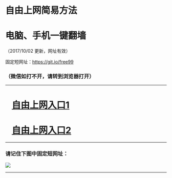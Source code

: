 ﻿# 自由上网简易方法

# 电脑、手机一键翻墙

（2017/10/02 更新，网址有效）

固定短网址：https://git.io/free99

### （微信如打不开，请转到浏览器打开）


***





# &nbsp;&nbsp; <a href="http://ft100609426.fwtz-zhenx1001.xyz/fwqtz01.html?t=100200127628 " target="_blank">自由上网入口1</a>
# &nbsp;&nbsp; <a href="http://ft2421022570.fw-tzzhen1002.xyz/fwqtz02.html?t=100200115673 " target="_blank">自由上网入口2</a>
***

### 请记住下图中固定短网址：

<img src="https://s3-us-west-2.amazonaws.com/fwq-1001/yjfq-20170905okok.png" /> 


***

